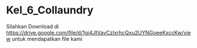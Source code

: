 # Kel_6_Collaundry

Silahkan Download di https://drive.google.com/file/d/1gi4JtVavCzlxrhcQxu2UYNGoeeKxccKw/view untuk mendapatkan file kami

